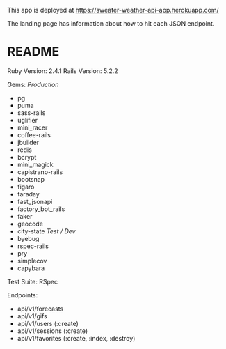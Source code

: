 This app is deployed at https://sweater-weather-api-app.herokuapp.com/

The landing page has information about how to hit each JSON endpoint.




# README
Ruby Version: 2.4.1
Rails Version: 5.2.2

Gems:
*Production*
* pg
* puma
* sass-rails
* uglifier
* mini_racer
* coffee-rails
* jbuilder
* redis
* bcrypt
* mini_magick
* capistrano-rails
* bootsnap
* figaro
* faraday
* fast_jsonapi
* factory_bot_rails
* faker
* geocode
* city-state
*Test / Dev*
* byebug
* rspec-rails
* pry
* simplecov
* capybara


Test Suite: RSpec

Endpoints:
* api/v1/forecasts
* api/v1/gifs
* api/v1/users   (:create)
* api/v1/sessions (:create)
* api/v1/favorites (:create, :index, :destroy)
